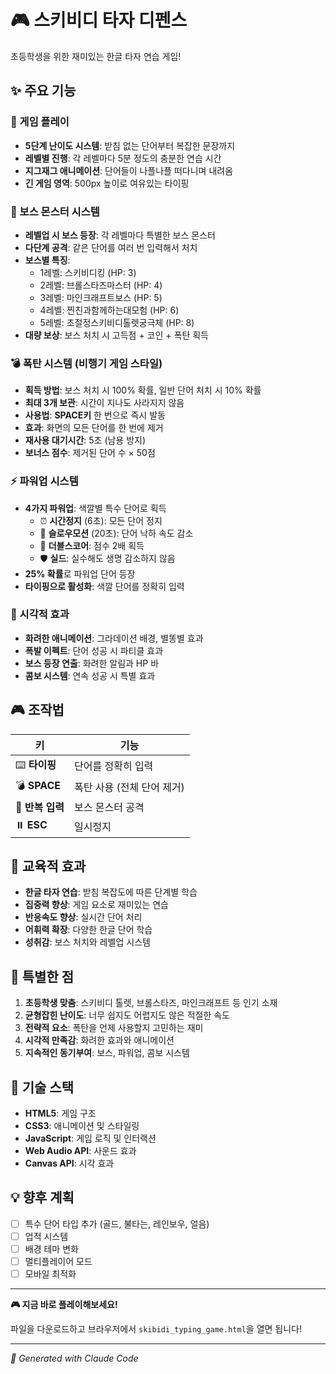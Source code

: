 # 🎮 스키비디 타자 디펜스

초등학생을 위한 재미있는 한글 타자 연습 게임!

## ✨ 주요 기능

### 🎯 게임 플레이
- **5단계 난이도 시스템**: 받침 없는 단어부터 복잡한 문장까지
- **레벨별 진행**: 각 레벨마다 5분 정도의 충분한 연습 시간
- **지그재그 애니메이션**: 단어들이 나플나플 떠다니며 내려옴
- **긴 게임 영역**: 500px 높이로 여유있는 타이핑

### 👹 보스 몬스터 시스템
- **레벨업 시 보스 등장**: 각 레벨마다 특별한 보스 몬스터
- **다단계 공격**: 같은 단어를 여러 번 입력해서 처치
- **보스별 특징**: 
  - 1레벨: 스키비디킹 (HP: 3)
  - 2레벨: 브롤스타즈마스터 (HP: 4)  
  - 3레벨: 마인크래프트보스 (HP: 5)
  - 4레벨: 찐친과함께하는대모험 (HP: 6)
  - 5레벨: 초절정스키비디톨렛궁극체 (HP: 8)
- **대량 보상**: 보스 처치 시 고득점 + 코인 + 폭탄 획득

### 💣 폭탄 시스템 (비행기 게임 스타일)
- **획득 방법**: 보스 처치 시 100% 확률, 일반 단어 처치 시 10% 확률
- **최대 3개 보관**: 시간이 지나도 사라지지 않음
- **사용법**: **SPACE키** 한 번으로 즉시 발동
- **효과**: 화면의 모든 단어를 한 번에 제거
- **재사용 대기시간**: 5초 (남용 방지)
- **보너스 점수**: 제거된 단어 수 × 50점

### ⚡ 파워업 시스템
- **4가지 파워업**: 색깔별 특수 단어로 획득
  - ⏰ **시간정지** (6초): 모든 단어 정지
  - 🐌 **슬로우모션** (20초): 단어 낙하 속도 감소
  - 💎 **더블스코어**: 점수 2배 획득
  - 🛡️ **실드**: 실수해도 생명 감소하지 않음
- **25% 확률**로 파워업 단어 등장
- **타이핑으로 활성화**: 색깔 단어를 정확히 입력

### 🎨 시각적 효과
- **화려한 애니메이션**: 그라데이션 배경, 별똥별 효과
- **폭발 이펙트**: 단어 성공 시 파티클 효과
- **보스 등장 연출**: 화려한 알림과 HP 바
- **콤보 시스템**: 연속 성공 시 특별 효과

## 🎮 조작법

| 키 | 기능 |
|---|---|
| ⌨️ **타이핑** | 단어를 정확히 입력 |
| 💣 **SPACE** | 폭탄 사용 (전체 단어 제거) |
| 👹 **반복 입력** | 보스 몬스터 공격 |
| ⏸️ **ESC** | 일시정지 |

## 🎯 교육적 효과

- **한글 타자 연습**: 받침 복잡도에 따른 단계별 학습
- **집중력 향상**: 게임 요소로 재미있는 연습
- **반응속도 향상**: 실시간 단어 처리
- **어휘력 확장**: 다양한 한글 단어 학습
- **성취감**: 보스 처치와 레벨업 시스템

## 🌟 특별한 점

1. **초등학생 맞춤**: 스키비디 톨렛, 브롤스타즈, 마인크래프트 등 인기 소재
2. **균형잡힌 난이도**: 너무 쉽지도 어렵지도 않은 적절한 속도
3. **전략적 요소**: 폭탄을 언제 사용할지 고민하는 재미
4. **시각적 만족감**: 화려한 효과와 애니메이션
5. **지속적인 동기부여**: 보스, 파워업, 콤보 시스템

## 🚀 기술 스택

- **HTML5**: 게임 구조
- **CSS3**: 애니메이션 및 스타일링
- **JavaScript**: 게임 로직 및 인터랙션
- **Web Audio API**: 사운드 효과
- **Canvas API**: 시각 효과

## 💡 향후 계획

- [ ] 특수 단어 타입 추가 (골드, 불타는, 레인보우, 얼음)
- [ ] 업적 시스템
- [ ] 배경 테마 변화
- [ ] 멀티플레이어 모드
- [ ] 모바일 최적화

---

**🎮 지금 바로 플레이해보세요!**

파일을 다운로드하고 브라우저에서 `skibidi_typing_game.html`을 열면 됩니다!

---

*🤖 Generated with Claude Code*